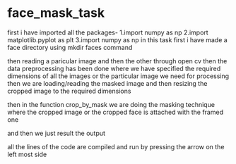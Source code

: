 # face_mask_task
first i have imported all the packages-
1.import numpy as np
2.import matplotlib.pyplot as plt
3.import numpy as np
in this task first i have made a face directory using mkdir faces command

then reading a paricular image and then the other through open cv
then the data preprocessing has been done where we have specified the required dimensions of all the images or the particular image we need for processing
then we are loading/reading the masked image and then resizing the cropped image to the required dimensions


then in the function crop_by_mask we are doing the masking technique where the cropped image or the cropped face is attached with the framed one


and then we just result the output 


all the lines of the code are compiled and run by pressing the arrow on the left most side
